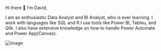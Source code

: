 Hi there  👋  I’m David,

I am an enthusiastic Data Analyst and BI Analyst, who is ever learning. I work with languages like SQL and R.I use tools like Power BI, Tableu, and Qlik. I also have extensive knowledge on how to handle Power Automate and Power App(Canvas).

  ![image](https://github.com/beldavis/beldavis/assets/142268201/7667d3f5-40c3-4c20-bbe3-3b6c7c19688e)

<!---
beldavis/beldavis is a ✨ special ✨ repository because its `README.md` (this file) appears on your GitHub profile.
You can click the Preview link to take a look at your changes.
--->
